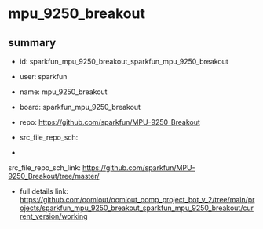 # mpu_9250_breakout
 
## summary 
* id: sparkfun_mpu_9250_breakout_sparkfun_mpu_9250_breakout
* user: sparkfun
* name: mpu_9250_breakout
* board: sparkfun_mpu_9250_breakout
* repo: https://github.com/sparkfun/MPU-9250_Breakout



* src_file_repo_sch: 
*
 src_file_repo_sch_link: https://github.com/sparkfun/MPU-9250_Breakout/tree/master/
* full details link: https://github.com/oomlout/oomlout_oomp_project_bot_v_2/tree/main/projects/sparkfun_mpu_9250_breakout_sparkfun_mpu_9250_breakout/current_version/working  






